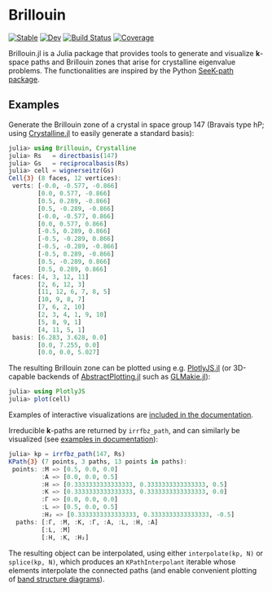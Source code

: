 # Brillouin

[![Stable](https://img.shields.io/badge/docs-stable-blue.svg)](https://thchr.github.io/Brillouin.jl/stable)
[![Dev](https://img.shields.io/badge/docs-dev-blue.svg)](https://thchr.github.io/Brillouin.jl/dev)
[![Build Status](https://github.com/thchr/Brillouin.jl/workflows/CI/badge.svg)](https://github.com/thchr/Brillouin.jl/actions)
[![Coverage](https://codecov.io/gh/thchr/Brillouin.jl/branch/master/graph/badge.svg)](https://codecov.io/gh/thchr/Brillouin.jl)


Brillouin.jl is a Julia package that provides tools to generate and visualize **k**-space paths and Brillouin zones that arise for crystalline eigenvalue problems.
The functionalities are inspired by the Python [SeeK-path package](https://github.com/giovannipizzi/seekpath).

## Examples

Generate the Brillouin zone of a crystal in space group 147 (Bravais type hP; using [Crystalline.jl](https://github.com/thchr/Crystalline.jl) to easily generate a standard basis):
```jl
julia> using Brillouin, Crystalline
julia> Rs   = directbasis(147)
julia> Gs   = reciprocalbasis(Rs)
julia> cell = wignerseitz(Gs)
Cell{3} (8 faces, 12 vertices):
 verts: [-0.0, -0.577, -0.866]
        [0.0, 0.577, -0.866]
        [0.5, 0.289, -0.866]
        [0.5, -0.289, -0.866]
        [-0.0, -0.577, 0.866]
        [0.0, 0.577, 0.866]
        [-0.5, 0.289, 0.866]
        [-0.5, -0.289, 0.866]
        [-0.5, -0.289, -0.866]
        [-0.5, 0.289, -0.866]
        [0.5, -0.289, 0.866]
        [0.5, 0.289, 0.866]
 faces: [4, 3, 12, 11]
        [2, 6, 12, 3]
        [11, 12, 6, 7, 8, 5]
        [10, 9, 8, 7]
        [7, 6, 2, 10]
        [2, 3, 4, 1, 9, 10]
        [5, 8, 9, 1]
        [4, 11, 5, 1]
 basis: [6.283, 3.628, 0.0]
        [0.0, 7.255, 0.0]
        [0.0, 0.0, 5.027]
```
The resulting Brillouin zone can be plotted using e.g. [PlotlyJS.jl](https://github.com/JuliaPlots/PlotlyJS.jl) (or 3D-capable backends of [AbstractPlotting.jl](https://github.com/JuliaPlots/AbstractPlotting.jl) such as [GLMakie.jl](https://github.com/JuliaPlots/GLMakie.jl)):
```jl
julia> using PlotlyJS
julia> plot(cell)
```
Examples of interactive visualizations are [included in the documentation](https://thchr.github.io/Brillouin.jl/stable/wignerseitz/).

Irreducible **k**-paths are returned by `irrfbz_path`, and can similarly be visualized (see [examples in documentation](https://thchr.github.io/Brillouin.jl/stable/kpaths/)):
```jl
julia> kp = irrfbz_path(147, Rs)
KPath{3} (7 points, 3 paths, 13 points in paths):
 points: :M => [0.5, 0.0, 0.0]
         :A => [0.0, 0.0, 0.5]
         :H => [0.3333333333333333, 0.3333333333333333, 0.5]
         :K => [0.3333333333333333, 0.3333333333333333, 0.0]
         :Γ => [0.0, 0.0, 0.0]
         :L => [0.5, 0.0, 0.5]
         :H₂ => [0.3333333333333333, 0.3333333333333333, -0.5]
  paths: [:Γ, :M, :K, :Γ, :A, :L, :H, :A]
         [:L, :M]
         [:H, :K, :H₂]
```
The resulting object can be interpolated, using either `interpolate(kp, N)` or `splice(kp, N)`, which produces an `KPathInterpolant` iterable whose elements interpolate the connected paths (and enable convenient plotting of [band structure diagrams](https://thchr.github.io/Brillouin.jl/stable/kpaths/#Band-structure)).